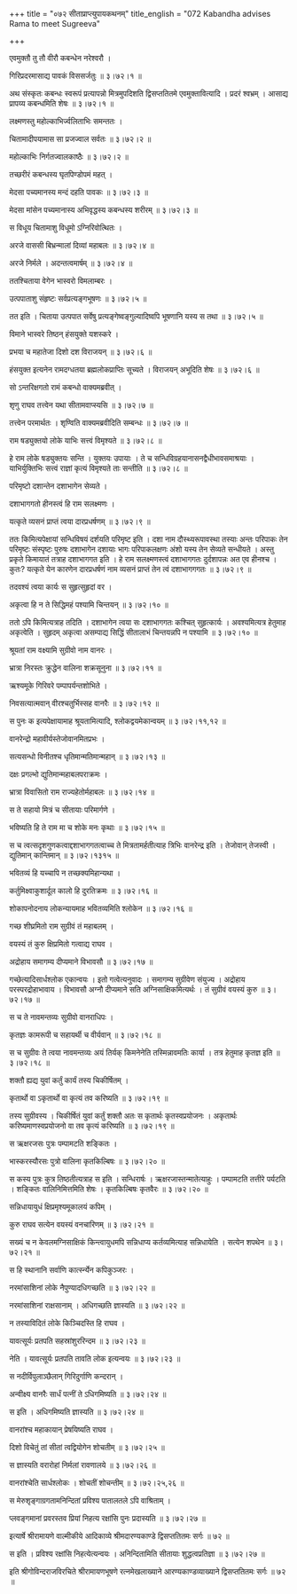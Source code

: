 +++
title = "०७२ सीताप्राप्त्युपायकथनम्"
title_english = "072 Kabandha advises Rama to meet Sugreeva"

+++


एवमुक्तौ तु तौ वीरौ कबन्धेन नरेश्वरौ ।  

गिरिप्रदरमासाद्य पावकं विससर्जतुः  ॥  ३।७२।१  ॥   

अथ संस्कृतः कबन्धः स्वरूपं प्रत्यापन्नो मित्रमुपदिशति द्विसप्ततितमे
एवमुक्तावित्यादि । प्रदरं श्वभ्रम् । आसाद्य प्रापय्य कबन्धमिति शेषः  ॥ 
३।७२।१  ॥   

  

लक्ष्मणस्तु महोल्काभिर्ज्वलिताभिः समन्ततः ।  

चितामादीपयामास सा प्रजज्वाल सर्वतः  ॥  ३।७२।२  ॥   

महोल्काभिः निर्गतज्वालकाष्ठैः  ॥  ३।७२।२  ॥   

  

तच्छरीरं कबन्धस्य घृतपिण्डोपमं महत् ।  

मेदसा पच्यमानस्य मन्दं दहति पावकः  ॥  ३।७२।३  ॥   

मेदसा मांसेन पच्यमानास्य अभिवृद्धस्य कबन्धस्य शरीरम्  ॥  ३।७२।३  ॥   

  

स विधूय चितामाशु विधूमो ऽग्निरिवोत्थितः ।  

अरजे वाससी बिभ्रन्मालां दिव्यां महाबलः  ॥  ३।७२।४  ॥   

अरजे निर्मले । अदन्तत्वमार्षम्  ॥  ३।७२।४  ॥   

  

ततश्चिताया वेगेन भास्वरो विमलाम्बरः ।  

उत्पपाताशु संहृष्टः सर्वप्रत्यङ्गभूषणः  ॥  ३।७२।५  ॥   

तत इति । चिताया उत्पपात सर्वेषु प्रत्यङ्गेष्वङ्गुल्यादिष्वपि भूषणानि
यस्य स तथा  ॥  ३।७२।५  ॥   

  

विमाने भास्वरे तिष्ठन् हंसयुक्ते यशस्करे ।  

प्रभया च महातेजा दिशो दश विराजयन्  ॥  ३।७२।६  ॥   

हंसयुक्त इत्यनेन रामदग्धतया ब्रह्मलोकप्राप्तिः सूच्यते । विराजयन्
अभूदिति शेषः  ॥  ३।७२।६  ॥   

  

सो ऽन्तरिक्षगतो रामं कबन्धो वाक्यमब्रवीत् ।  

शृणु राघव तत्त्वेन यथा सीतामवाप्स्यसि  ॥  ३।७२।७  ॥   

तत्त्वेन परमार्थतः । शृण्विति वाक्यमब्रवीदिति सम्बन्धः  ॥  ३।७२।७  ॥   

  

राम षड्युक्तयो लोके याभिः सत्त्वं विमृश्यते  ॥  ३।७२।८  ॥   

हे राम लोके षड्युक्तयः सन्ति । युक्तयः उपायाः । ते च
सन्धिविग्रहयानासनद्वैधीभावसमाश्रयाः । याभिर्युक्तिभिः सत्त्वं राज्ञां
कृत्यं विमृश्यते ताः सन्तीति  ॥  ३।७२।८  ॥   

  

परिमृष्टो दशान्तेन दशाभागेन सेव्यते ।  

दशाभागगतो हीनस्त्वं हि राम सलक्ष्मणः ।  

यत्कृते व्यसनं प्राप्तं त्वया दारप्रधर्षणम्  ॥  ३।७२।९  ॥   

ततः किमित्यपेक्षायां सन्धिविषयं दर्शयति परिमृष्ट इति । दशा नाम
दौस्थ्यरूपावस्था तस्याः अन्तः परिपाकः तेन परिमृष्टः संस्पृष्टः पुरुषः
दशाभागेन दशायाः भागः परिपाकलक्षणः अंशो यस्य तेन सेव्यते सन्धीयते । अस्तु
प्रकृते किमायातं तत्राह दशाभागगत इति । हे राम सलक्ष्मणस्त्वं दशाभागगतः
दुर्दशापन्नः अत एव हीनश्च । कुतः? यत्कृते येन कारणेन दारप्रधर्षणं नाम
व्यसनं प्राप्तं तेन त्वं दशाभागगगतः  ॥  ३।७२।९  ॥   

  

तदवश्यं त्वया कार्यः स सुहृत्सुहृदां वर ।  

अकृत्वा हि न ते सिद्धिमहं पश्यामि चिन्तयन्  ॥  ३।७२।१०  ॥   

ततो ऽपि किमित्यत्राह तदिति । दशाभागेन त्वया सः दशाभागगतः कश्चित्
सुहृत्कार्यः । अवश्यमित्यत्र हेतुमाह अकृत्वेति । सुहृदम् अकृत्वा
असम्पाद्य सिद्धिं सीतालाभं चिन्तयन्नपि न पश्यामि  ॥  ३।७२।१०  ॥   

  

श्रूयतां राम वक्ष्यामि सुग्रीवो नाम वानरः ।  

भ्रात्रा निरस्तः क्रुद्धेन वालिना शक्रसूनुना  ॥  ३।७२।११  ॥   

ऋश्यमूके गिरिवरे पम्पापर्यन्तशोभिते ।  

निवसत्यात्मवान् वीरश्चतुर्भिस्सह वानरैः  ॥  ३।७२।१२  ॥   

स पुनः क इत्यपेक्षायामाह श्रूयतामित्यादि, श्लोकद्वयमेकान्वयम्  ॥ 
३।७२।११,१२  ॥   

  

वानरेन्द्रो महावीर्यस्तेजोवानमितप्रभः ।  

सत्यसन्धो विनीतश्च धृतिमान्मतिमान्महान्  ॥  ३।७२।१३  ॥   

दक्षः प्रगल्भो द्युतिमान्महाबलपराक्रमः ।  

भ्रात्रा विवासितो राम राज्यहेतोर्महाबलः  ॥  ३।७२।१४  ॥   

स ते सहायो मित्रं च सीतायाः परिमार्गणे ।  

भविष्यति हि ते राम मा च शोके मनः कृथाः  ॥  ३।७२।१५  ॥   

स च त्वत्सदृशगुणकत्वाद्दशाभागगतत्वाच्च ते मित्रतामर्हतीत्याह त्रिभिः
वानरेन्द्र इति । तेजोवान् तेजस्वी । द्युतिमान् कान्तिमान्  ॥  ३।७२।१३१५
 ॥   

  

भवितव्यं हि यच्चापि न तच्छक्यमिहान्यथा ।  

कर्तुमिक्ष्वाकुशार्दूल कालो हि दुरतिक्रमः  ॥  ३।७२।१६  ॥   

शोकापनोदनाय लोकन्यायमाह भवितव्यमिति श्लोकेन  ॥  ३।७२।१६  ॥   

  

गच्छ शीघ्रमितो राम सुग्रीवं तं महाबलम् ।  

वयस्यं तं कुरु क्षिप्रमितो गत्वाद्य राघव ।  

अद्रोहाय समागम्य दीप्यमाने विभावसौ  ॥  ३।७२।१७  ॥   

गच्छेत्यादिसार्धश्लोक एकान्वयः । इतो गत्वेत्यनुवादः । समागम्य सुग्रीवेण
संयुज्य । अद्रोहाय परस्परद्रोहाभावाय । विभावसौ अग्नौ दीप्यमाने सति
अग्निसाक्षिकमित्यर्थः । तं सुग्रीवं वयस्यं कुरु  ॥  ३।७२।१७  ॥   

  

स च ते नावमन्तव्यः सुग्रीवो वानराधिपः ।  

कृतज्ञः कामरूपी च सहायर्थी च वीर्यवान्  ॥  ३।७२।१८  ॥   

स च सुग्रीवः ते त्वया नावमन्तव्यः अयं तिर्यक् किमनेनेति तस्मिन्नावमतिः
कार्या । तत्र हेतुमाह कृतज्ञ इति  ॥  ३।७२।१८  ॥   

  

शक्तौ ह्यद्य युवां कर्तुं कार्यं तस्य चिकीर्षितम् ।  

कृतार्थो वा ऽकृतार्थो वा कृत्यं तव करिष्यति  ॥  ३।७२।१९  ॥   

तस्य सुग्रीवस्य । चिकीर्षितं युवां कर्तुं शक्तौ अतः स कृतार्थः
कृतस्वप्रयोजनः । अकृतार्थः करिष्यमाणस्वप्रयोजनो वा तव कृत्यं करिष्यति  ॥ 
३।७२।१९  ॥   

  

स ऋक्षरजसः पुत्रः पम्पामटति शङ्कितः ।  

भास्करस्यौरसः पुत्रो वालिना कृतकिल्बिषः  ॥  ३।७२।२०  ॥   

स कस्य पुत्रः कुत्र तिष्ठतीत्यत्राह स इति । सन्धिरार्षः ।
ऋक्षरजास्तन्मातेत्याहुः । पम्पामटति तत्तीरे पर्यटति । शङ्कितः
वालिनिमित्तमिति शेषः । कृतकिल्बिषः कृतवैरः  ॥  ३।७२।२०  ॥   

  

सन्निधायायुधं क्षिप्रमृश्यमूकालयं कपिम् ।  

कुरु राघव सत्येन वयस्यं वनचारिणम्  ॥  ३।७२।२१  ॥   

सख्यं च न केवलमग्निसाक्षिकं किन्त्वायुधमपि सन्निधाप्य कर्तव्यमित्याह
सन्निधायेति । सत्येन शपथेन  ॥  ३।७२।२१  ॥   

  

स हि स्थानानि सर्वाणि कार्त्स्न्येन कपिकुञ्जरः ।  

नरमांसाशिनां लोके नैपुण्यादधिगच्छति  ॥  ३।७२।२२  ॥   

नरमांसाशिनां राक्षसानाम् । अधिगच्छति ज्ञास्यति  ॥  ३।७२।२२  ॥   

  

न तस्याविदितं लोके किञ्चिदस्ति हि राघव ।  

यावत्सूर्यः प्रतपति सहस्रांशुररिन्दम  ॥  ३।७२।२३  ॥   

नेति । यावत्सूर्यः प्रतपति तावति लोक इत्यन्वयः  ॥  ३।७२।२३  ॥   

  

स नदीर्विपुलाञ्छैलान् गिरिदुर्गाणि कन्दरान् ।  

अन्वीक्ष्य वानरैः सार्धं पत्नीं ते ऽधिगमिष्यति  ॥  ३।७२।२४  ॥   

स इति । अधिगमिष्यति ज्ञास्यति  ॥  ३।७२।२४  ॥   

  

वानरांश्च महाकायान् प्रेषयिष्यति राघव ।  

दिशो विचेतुं तां सीतां त्वद्वियोगेन शोचतीम्  ॥  ३।७२।२५  ॥   

स ज्ञास्यति वरारोहां निर्मलां रावणालये  ॥  ३।७२।२६  ॥   

वानरांश्चेति सार्धश्लोकः । शोचतीं शोचन्तीम्  ॥  ३।७२।२५,२६  ॥   

  

स मेरुशृङ्गाग्रगतामनिन्दितां प्रविश्य पातालतले ऽपि वाश्रिताम् ।  

प्लवङ्गमानां प्रवरस्तव प्रियां निहत्य रक्षांसि पुनः प्रदास्यति  ॥ 
३।७२।२७  ॥   

इत्यार्षे श्रीरामायणे वाल्मीकीये आदिकाव्ये श्रीमदारण्यकाण्डे
द्विसप्ततितमः सर्गः  ॥  ७२  ॥   

स इति । प्रविश्य रक्षांसि निहत्येत्यन्वयः । अनिन्दितामिति सीतायाः
शुद्धत्वप्रतिज्ञा  ॥  ३।७२।२७  ॥   

इति श्रीगोविन्दराजविरचिते श्रीरामायणभूषणे रत्नमेखलाख्याने
आरण्यकाण्डव्याख्याने द्विसप्ततितमः सर्गः  ॥  ७२  ॥   


